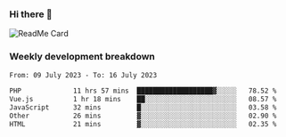 ### Hi there 👋

<!--
**itzcy/itzcy** is a ✨ _special_ ✨ repository because its `README.md` (this file) appears on your GitHub profile.

Here are some ideas to get you started:

- 🔭 I’m currently working on ...
- 🌱 I’m currently learning ...
- 👯 I’m looking to collaborate on ...
- 🤔 I’m looking for help with ...
- 💬 Ask me about ...
- 📫 How to reach me: ...
- 😄 Pronouns: ...
- ⚡ Fun fact: ...
-->
![ReadMe Card](https://github-readme-stats.vercel.app/api?username=itzcy&show_icons=true&title_color=2d3198&icon_color=797cb8&text_color=24292e&bg_color=f6f8fa)

### Weekly development breakdown
<!--START_SECTION:waka-->

```txt
From: 09 July 2023 - To: 16 July 2023

PHP             11 hrs 57 mins  ███████████████████▓░░░░░   78.52 %
Vue.js          1 hr 18 mins    ██░░░░░░░░░░░░░░░░░░░░░░░   08.57 %
JavaScript      32 mins         █░░░░░░░░░░░░░░░░░░░░░░░░   03.58 %
Other           26 mins         ▓░░░░░░░░░░░░░░░░░░░░░░░░   02.90 %
HTML            21 mins         ▓░░░░░░░░░░░░░░░░░░░░░░░░   02.35 %
```

<!--END_SECTION:waka-->
